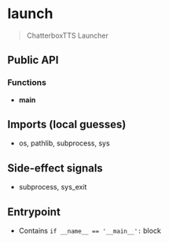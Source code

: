# launch

> ChatterboxTTS Launcher

## Public API


### Functions
- **main**

## Imports (local guesses)
- os, pathlib, subprocess, sys

## Side-effect signals
- subprocess, sys_exit

## Entrypoint
- Contains `if __name__ == '__main__':` block